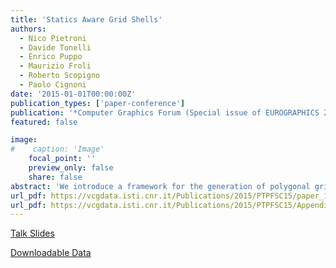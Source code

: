 ```yaml
---
title: 'Statics Aware Grid Shells'
authors:
  - Nico Pietroni
  - Davide Tonelli
  - Enrico Puppo
  - Maurizio Froli
  - Roberto Scopigno
  - Paolo Cignoni
date: '2015-01-01T00:00:00Z'
publication_types: ['paper-conference']
publication: '*Computer Graphics Forum (Special issue of EUROGRAPHICS 2015)*'
featured: false

image:
#    caption: 'Image'
    focal_point: ''
    preview_only: false
    share: false
abstract: 'We introduce a framework for the generation of polygonal grid-shell architectural structures, whose topology is designed in order to excel in static performances. We start from the analysis of stress on the input surface and we use the resulting tensor field to induce an anisotropic non-Euclidean metric over it. This metric is derived by studying the relation between the stress tensor over a continuous shell and the optimal shape of polygons in a corresponding grid-shell. Polygonal meshes with uniform density and isotropic cells under this metric exhibit variable density and anisotropy in Euclidean space, thus achieving a better distribution of the strain energy over their elements. Meshes are further optimized taking into account symmetry and regularity of cells to improve aesthetics. We experiment with quad meshes and hex-dominant meshes, demonstrating that our grid-shells achieve better static performances than state-of-the-art grid-shells.             Talk Slides           Downloadable Data'
url_pdf: https://vcgdata.isti.cnr.it/Publications/2015/PTPFSC15/paper_1191_revised.pdf
url_pdf: https://vcgdata.isti.cnr.it/Publications/2015/PTPFSC15/Appendix.pdf
---
```

[ Talk Slides ](https://vcgdata.isti.cnr.it/Publicstions/2015/PTPFSC15/StaticAwareGridShell_talk.pptx)

[ Downloadable Data ](https://vcgdata.isti.cnr.it/Publicstions/2015/PTPFSC15/static_aware_data.zip)

